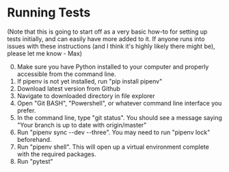 # Running Tests

(Note that this is going to start off as a very basic how-to for setting up tests initially, and can easily have more added to it. If anyone runs into issues with these instructions (and I think it's highly likely there might be), please let me know - Max)

0. Make sure you have Python installed to your computer and properly accessible from the command line.
1. If pipenv is not yet installed, run "pip install pipenv"
2. Download latest version from Github
3. Navigate to downloaded directory in file explorer
4. Open "Git BASH", "Powershell", or whatever command line interface you prefer.
5. In the command line, type "git status". You should see a message saying "Your branch is up to date with origin/master"
6. Run "pipenv sync --dev --three". You may need to run "pipenv lock" beforehand.
7. Run "pipenv shell". This will open up a virtual environment complete with the required packages.
8. Run "pytest"
